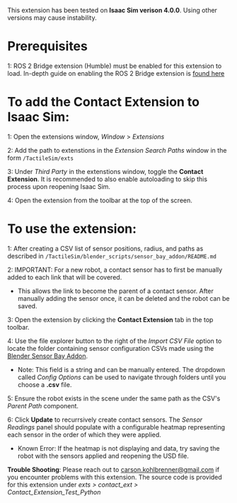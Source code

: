 This extension has been tested on **Isaac Sim verison 4.0.0**. Using other versions may cause instability.

# Prerequisites

  1: ROS 2 Bridge extension (Humble) must be enabled for this extension to load. In-depth guide on enabling the ROS 2 Bridge extension is [found here](https://docs.omniverse.nvidia.com/isaacsim/latest/installation/install_ros.html#isaac-ros-workspace)

# To add the Contact Extension to Isaac Sim:

  1: Open the extensions window, *Window* > *Extensions*

  2: Add the path to extenstions in the *Extension Search Paths* window in the form `/TactileSim/exts`

  3: Under *Third Party* in the extenstions window, toggle the **Contact Extension**. It is recommended to also enable autoloading to skip this process upon reopening Isaac Sim.
  
  4: Open the extension from the toolbar at the top of the screen.

# To use the extension:

  1: After creating a CSV list of sensor positions, radius, and paths as described in `/TactileSim/blender_scripts/sensor_bay_addon/README.md`

  2: IMPORTANT: For a new robot, a contact sensor has to first be manually added to each link that will be covered. 
  - This allows the link to become the parent of a contact sensor. After manually adding the sensor once, it can be deleted and the robot can be saved. 

  3: Open the extension by clicking the **Contact Extension** tab in the top toolbar.

  4: Use the file explorer button to the right of the *Import CSV File* option to locate the folder containing sensor configuration CSVs made using the [Blender Sensor Bay Addon](https://github.com/cKohl10/TactileSim/tree/main/blender_scripts/sensor_bay_addon). 
  - Note: This field is a string and can be manually entered. The dropdown called *Config Options* can be used to navigate through folders until you choose a **.csv** file.

  5: Ensure the robot exists in the scene under the same path as the CSV's *Parent Path* component.

  6: Click **Update** to recurrsively create contact sensors. The *Sensor Readings* panel should populate with a configurable heatmap representing each sensor in the order of which they were applied.
  - Known Error: If the heatmap is not displaying and data, try saving the robot with the sensors applied and reopening the USD file.

**Trouble Shooting**: Please reach out to carson.kohlbrenner@gmail.com if you encounter problems with this extension. The source code is provided for this extension under *exts > contact_ext > Contact_Extension_Test_Python*